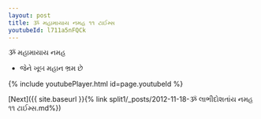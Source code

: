 ```yaml
---
layout: post
title: ૐ મહામાયાય નમહ ૧૧ ટાઈમ્સ
youtubeId: l711a5nFQCk
---
```

 
 
 ૐ મહામાયાય નમહ  
 
 -  જેને ખૂબ મહાન ભ્રમ છે 
 
  
 
  
 
 
 
 
 
 


{% include youtubePlayer.html id=page.youtubeId %}
 
[Next]({{ site.baseurl }}{% link  split1/_posts/2012-11-18-ૐ લાભીદોશતાંય નમહ ૧૧ ટાઈમ્સ.md%})
 
